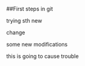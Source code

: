 ##First steps in git 

trying sth new 

change

some new modifications 

this is going to cause trouble